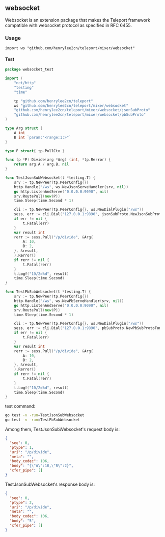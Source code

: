 ## websocket

Websocket is an extension package that makes the Teleport framework compatible with websocket protocol as specified in RFC 6455.

### Usage

`import ws "github.com/henrylee2cn/teleport/mixer/websocket"`

#### Test

```go
package websocket_test

import (
	"net/http"
	"testing"
	"time"

	tp "github.com/henrylee2cn/teleport"
	ws "github.com/henrylee2cn/teleport/mixer/websocket"
	"github.com/henrylee2cn/teleport/mixer/websocket/jsonSubProto"
	"github.com/henrylee2cn/teleport/mixer/websocket/pbSubProto"
)

type Arg struct {
	A int
	B int `param:"<range:1:>"`
}

type P struct{ tp.PullCtx }

func (p *P) Divide(arg *Arg) (int, *tp.Rerror) {
	return arg.A / arg.B, nil
}

func TestJsonSubWebsocket(t *testing.T) {
	srv := tp.NewPeer(tp.PeerConfig{})
	http.Handle("/ws", ws.NewJsonServeHandler(srv, nil))
	go http.ListenAndServe("0.0.0.0:9090", nil)
	srv.RoutePull(new(P))
	time.Sleep(time.Second * 1)

	cli := tp.NewPeer(tp.PeerConfig{}, ws.NewDialPlugin("/ws"))
	sess, err := cli.Dial("127.0.0.1:9090", jsonSubProto.NewJsonSubProtoFunc)
	if err != nil {
		t.Fatal(err)
	}
	var result int
	rerr := sess.Pull("/p/divide", &Arg{
		A: 10,
		B: 2,
	}, &result,
	).Rerror()
	if rerr != nil {
		t.Fatal(rerr)
	}
	t.Logf("10/2=%d", result)
	time.Sleep(time.Second)
}

func TestPbSubWebsocket(t *testing.T) {
	srv := tp.NewPeer(tp.PeerConfig{})
	http.Handle("/ws", ws.NewPbServeHandler(srv, nil))
	go http.ListenAndServe("0.0.0.0:9090", nil)
	srv.RoutePull(new(P))
	time.Sleep(time.Second * 1)

	cli := tp.NewPeer(tp.PeerConfig{}, ws.NewDialPlugin("/ws"))
	sess, err := cli.Dial("127.0.0.1:9090", pbSubProto.NewPbSubProtoFunc)
	if err != nil {
		t.Fatal(err)
	}
	var result int
	rerr := sess.Pull("/p/divide", &Arg{
		A: 10,
		B: 2,
	}, &result,
	).Rerror()
	if rerr != nil {
		t.Fatal(rerr)
	}
	t.Logf("10/2=%d", result)
	time.Sleep(time.Second)
}
```

test command:

```sh
go test -v -run=TestJsonSubWebsocket
go test -v -run=TestPbSubWebsocket
```

Among them, TestJsonSubWebsocket's request body is:

```json
{
  "seq": 0,
  "ptype": 1,
  "uri": "/p/divide",
  "meta": "",
  "body_codec": 106,
  "body": "{\"A\":10,\"B\":2}",
  "xfer_pipe": []
}
```

TestJsonSubWebsocket's response body is:

```json
{
  "seq": 0,
  "ptype": 2,
  "uri": "/p/divide",
  "meta": "",
  "body_codec": 106,
  "body": "5",
  "xfer_pipe": []
}
```